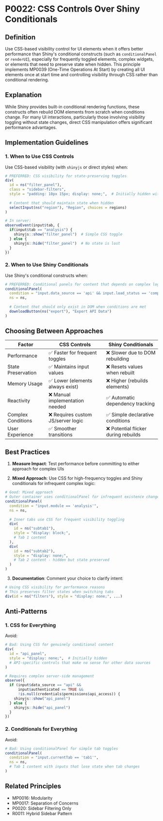 # P0022: CSS Controls Over Shiny Conditionals

## Definition
Use CSS-based visibility control for UI elements when it offers better performance than Shiny's conditional constructs (such as `conditionalPanel` or `renderUI`), especially for frequently toggled elements, complex widgets, or elements that need to preserve state when hidden. This principle implements MP0039 (One-Time Operations At Start) by creating all UI elements once at start time and controlling visibility through CSS rather than conditional rendering.

## Explanation
While Shiny provides built-in conditional rendering functions, these constructs often rebuild DOM elements from scratch when conditions change. For many UI interactions, particularly those involving visibility toggling without state changes, direct CSS manipulation offers significant performance advantages.

## Implementation Guidelines

### 1. When to Use CSS Controls

Use CSS-based visibility (with `shinyjs` or direct styles) when:

```r
# PREFERRED: CSS visibility for state-preserving toggles
div(
  id = ns("filter_panel"),
  class = "sidebar-filters",
  style = "padding: 10px 15px; display: none;",  # Initially hidden with CSS
  
  # Content that should maintain state when hidden
  selectInput(ns("region"), "Region", choices = regions)
)

# In server:
observeEvent(input$tab, {
  if(input$tab == "analysis") {
    shinyjs::show("filter_panel")  # Simple CSS toggle
  } else {
    shinyjs::hide("filter_panel")  # No state is lost
  }
})
```

### 2. When to Use Shiny Conditionals

Use Shiny's conditional constructs when:

```r
# PREFERRED: Conditional panels for content that depends on complex logic
conditionalPanel(
  condition = "input.data_source == 'api' && input.load_status == 'complete'",
  ns = ns,
  
  # Content that should only exist in DOM when conditions are met
  downloadButton(ns("export"), "Export API Data")
)
```

## Choosing Between Approaches

| Factor | CSS Controls | Shiny Conditionals |
|--------|-------------|-------------------|
| Performance | ✅ Faster for frequent toggles | ❌ Slower due to DOM rebuilding |
| State Preservation | ✅ Maintains input values | ❌ Resets values when rebuilt |
| Memory Usage | ✅ Lower (elements always exist) | ❌ Higher (rebuilds elements) |
| Reactivity | ❌ Manual implementation needed | ✅ Automatic dependency tracking |
| Complex Conditions | ❌ Requires custom JS/server logic | ✅ Simple declarative conditions |
| User Experience | ✅ Smoother transitions | ❌ Potential flicker during rebuilds |

## Best Practices

1. **Measure Impact**: Test performance before committing to either approach for complex UIs

2. **Mixed Approach**: Use CSS for high-frequency toggles and Shiny conditionals for infrequent complex logic:

```r
# Good: Mixed approach
# Outer container uses conditionalPanel for infrequent existence change
conditionalPanel(
  condition = "input.module == 'analysis'",
  ns = ns,
  
  # Inner tabs use CSS for frequent visibility toggling
  div(
    id = ns("subtab1"),
    style = "display: block;",
    # Tab 1 content
  ),
  div(
    id = ns("subtab2"),
    style = "display: none;", 
    # Tab 2 content - hidden but state preserved
  )
)
```

3. **Documentation**: Comment your choice to clarify intent:

```r
# Using CSS visibility for performance reasons
# This preserves filter states when switching tabs
div(id = ns("filters"), style = "display: none;", ...)
```

## Anti-Patterns

### 1. CSS for Everything

Avoid:
```r
# Bad: Using CSS for genuinely conditional content
div(
  id = "api_panel",
  style = "display: none;",  # Initially hidden
  # API-specific controls that make no sense for other data sources
)

# Requires complex server-side management
observe({
  if (input$data_source == "api" && 
      input$authenticated == TRUE && 
      !is.null(credentials$permissions$api_access)) {
    shinyjs::show("api_panel")
  } else {
    shinyjs::hide("api_panel")
  }
})
```

### 2. Conditionals for Everything

Avoid:
```r
# Bad: Using conditionalPanel for simple tab toggles
conditionalPanel(
  condition = "input.currentTab == 'tab1'",
  ns = ns,
  # Tab 1 content with inputs that lose state when tab changes
)
```

## Related Principles

- MP0016: Modularity 
- MP0017: Separation of Concerns
- P0020: Sidebar Filtering Only
- R0011: Hybrid Sidebar Pattern
